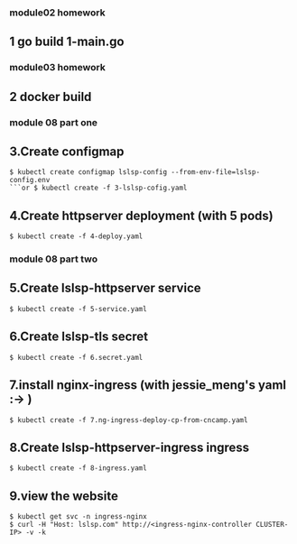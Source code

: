 ### module02 homework

## 1 go build 1-main.go

### module03 homework

## 2 docker build

### module 08 part one

## 3.Create configmap

```shell
$ kubectl create configmap lslsp-config --from-env-file=lslsp-config.env
```or $ kubectl create -f 3-lslsp-cofig.yaml
```

## 4.Create httpserver deployment (with 5 pods)

```shell
$ kubectl create -f 4-deploy.yaml
```

### module 08 part two

## 5.Create lslsp-httpserver service

```shell
$ kubectl create -f 5-service.yaml
```

## 6.Create lslsp-tls secret

```shell
$ kubectl create -f 6.secret.yaml
```

## 7.install nginx-ingress (with jessie_meng's yaml :-> )
```shell
$ kubectl create -f 7.ng-ingress-deploy-cp-from-cncamp.yaml
```

## 8.Create lslsp-httpserver-ingress ingress

```shell
$ kubectl create -f 8-ingress.yaml
```

## 9.view the website

```shell
$ kubectl get svc -n ingress-nginx
$ curl -H "Host: lslsp.com" http://<ingress-nginx-controller CLUSTER-IP> -v -k
